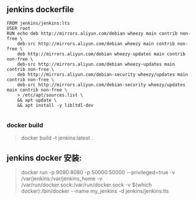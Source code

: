 
## jenkins dockerfile

```shell
FROM jenkins/jenkins:lts
USER root
RUN echo deb http://mirrors.aliyun.com/debian wheezy main contrib non-free \
    deb-src http://mirrors.aliyun.com/debian wheezy main contrib non-free \
    deb http://mirrors.aliyun.com/debian wheezy-updates main contrib non-free \
    deb-src http://mirrors.aliyun.com/debian wheezy-updates main contrib non-free \
    deb http://mirrors.aliyun.com/debian-security wheezy/updates main contrib non-free \
    deb-src http://mirrors.aliyun.com/debian-security wheezy/updates main contrib non-free \
    > /etc/apt/sources.list \
    && apt update \
    && apt install -y libltdl-dev
    
```
### docker build

> docker build -t jenkins:latest .


## jenkins docker 安装:
> docker run -p 9090:8080 -p 50000:50000  --privileged=true  -v /var/jenkins:/var/jenkins_home -v /var/run/docker.sock:/var/run/docker.sock -v $(which docker):/bin/docker --name my_jenkins -d jenkins/jenkins:lts


